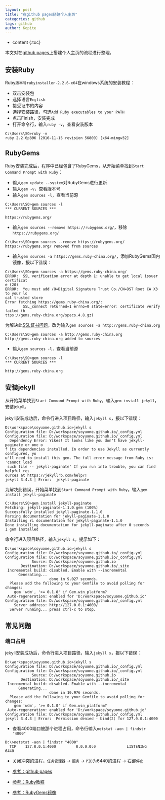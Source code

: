 ```yaml
---
layout: post
title: "在github pages搭建个人主页"
categories: github
tags: github
author: Kopite
---
```


* content
{:toc}


本文对在[github pages](https://pages.github.com/)上搭建个人主页的流程进行整理。



## 安装Ruby

Ruby`版本号rubyinstaller-2.2.6-x64`在windows系统的安装教程：
* 双击安装包
* 选择语言`English`
* 接受证书的内容
* 选择安装路径，勾选`Add Ruby executables to your PATH`
* 点击Finish，安装完成
* 打开命令行，输入`ruby -v`，查看安装版本

```
C:\Users\SO>ruby -v
ruby 2.2.6p396 (2016-11-15 revision 56800) [x64-mingw32]
```

## RubyGems

Ruby安装完成后，程序中已经包含了RubyGems，从开始菜单找到`Start Command Prompt with Ruby`：
* 输入`gem update --system`对RubyGems进行更新
* 输入`gem -v`，查看版本号
* 输入`gem sources -l`，查看当前源

```
C:\Users\SO>gem sources -l
*** CURRENT SOURCES ***

https://rubygems.org/
```

* 输入`gem sources --remove https://rubygems.org/`，移除`https://rubygems.org/`

```
C:\Users\SO>gem sources --remove https://rubygems.org/
https://rubygems.org/ removed from sources
```

* 输入`gem sources -a https://gems.ruby-china.org/`，添加RubyGems国内镜像，报以下错误：

```
C:\Users\SO>gem sources -a https://gems.ruby-china.org/
ERROR:  SSL verification error at depth 1: unable to get local issuer certificat
e (20)
ERROR:  You must add /O=Digital Signature Trust Co./CN=DST Root CA X3 to your lo
cal trusted store
Error fetching https://gems.ruby-china.org/:
        SSL_connect returned=1 errno=0 state=error: certificate verify failed (h
ttps://gems.ruby-china.org/specs.4.8.gz)
```

为解决此[SSL证书问题](https://gems.ruby-china.org/)，改为输入`gem sources -a http://gems.ruby-china.org`

```
C:\Users\SO>gem sources -a http://gems.ruby-china.org
http://gems.ruby-china.org added to sources
```

* 输入`gem sources -l`，查看当前源

```
C:\Users\SO>gem sources -l
*** CURRENT SOURCES ***

http://gems.ruby-china.org
```

## 安装jekyll

从开始菜单找到`Start Command Prompt with Ruby`，输入`gem install jekyll`，安装jekyll。
<br>
<br>
jekyll安装成功后，命令行进入项目路径，输入`jekyll s`，报以下错误：

```
D:\workspace\soyuone.github.io>jekyll s
Configuration file: D:/workspace/soyuone.github.io/_config.yml
Configuration file: D:/workspace/soyuone.github.io/_config.yml
  Dependency Error: Yikes! It looks like you don't have jekyll-paginate or one o
f its dependencies installed. In order to use Jekyll as currently configured, yo
u'll need to install this gem. The full error message from Ruby is: 'cannot load
 such file -- jekyll-paginate' If you run into trouble, you can find helpful res
ources at https://jekyllrb.com/help/!
jekyll 3.4.3 | Error:  jekyll-paginate
```

为解决此错误，开始菜单找到`Start Command Prompt with Ruby`，输入`gem install jekyll-paginate`

```
C:\Users\SO>gem install jekyll-paginate
Fetching: jekyll-paginate-1.1.0.gem (100%)
Successfully installed jekyll-paginate-1.1.0
Parsing documentation for jekyll-paginate-1.1.0
Installing ri documentation for jekyll-paginate-1.1.0
Done installing documentation for jekyll-paginate after 0 seconds
1 gem installed
```

命令行进入项目路径，输入`jekyll s`，提示如下：

```
D:\workspace\soyuone.github.io>jekyll s
Configuration file: D:/workspace/soyuone.github.io/_config.yml
Configuration file: D:/workspace/soyuone.github.io/_config.yml
            Source: D:/workspace/soyuone.github.io
       Destination: D:/workspace/soyuone.github.io/_site
 Incremental build: disabled. Enable with --incremental
      Generating...
                    done in 9.027 seconds.
  Please add the following to your Gemfile to avoid polling for changes:
    gem 'wdm', '>= 0.1.0' if Gem.win_platform?
 Auto-regeneration: enabled for 'D:/workspace/soyuone.github.io'
Configuration file: D:/workspace/soyuone.github.io/_config.yml
    Server address: http://127.0.0.1:4000/
  Server running... press ctrl-c to stop.
```

## 常见问题

### 端口占用

jekyll安装成功后，命令行进入项目路径，输入`jekyll s`，报以下错误：

```
D:\workspace\soyuone.github.io>jekyll s
Configuration file: D:/workspace/soyuone.github.io/_config.yml
Configuration file: D:/workspace/soyuone.github.io/_config.yml
            Source: D:/workspace/soyuone.github.io
       Destination: D:/workspace/soyuone.github.io/_site
 Incremental build: disabled. Enable with --incremental
      Generating...
                    done in 10.976 seconds.
  Please add the following to your Gemfile to avoid polling for changes:
    gem 'wdm', '>= 0.1.0' if Gem.win_platform?
 Auto-regeneration: enabled for 'D:/workspace/soyuone.github.io'
Configuration file: D:/workspace/soyuone.github.io/_config.yml
jekyll 3.4.3 | Error:  Permission denied - bind(2) for 127.0.0.1:4000
```

* 查看4000端口被那个进程占用，命令行输入`netstat -aon | findstr "4000"`

```
D:\>netstat -aon | findstr "4000"
  TCP    127.0.0.1:4000         0.0.0.0:0              LISTENING       6440
```

* 关闭冲突的进程，`任务管理器` -> `服务` -> `PID`为6440的进程 -> 右键`停止`

* [参考：github pages](https://pages.github.com/)
* [参考：Ruby教程](http://www.runoob.com/ruby/ruby-tutorial.html)
* [参考：RubyGems镜像](https://gems.ruby-china.org/)
